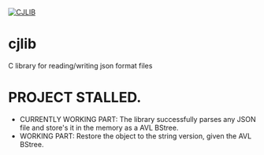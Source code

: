 [![CJLIB](https://github.com/constarg/cjlib/actions/workflows/cjlib.yml/badge.svg?branch=main)](https://github.com/constarg/cjlib/actions/workflows/cjlib.yml)
# cjlib
C library for reading/writing json format files

# PROJECT STALLED.
  - CURRENTLY WORKING PART: The library successfully parses any JSON file and store's it in the memory as a AVL BStree.
  - WORKING PART: Restore the object to the string version, given the AVL BStree.
